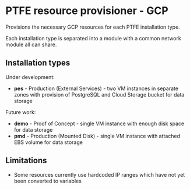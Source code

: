 # PTFE resource provisioner - GCP

Provisions the necessary GCP resources for each PTFE installation type.

Each installation type is separated into a module with a common network module all can share.

## Installation types

Under development:

- __pes__ - Production (External Services) - two VM instances in separate zones with provision of PostgreSQL and Cloud Storage bucket for data storage

Future work:

- __demo__ - Proof of Concept - single VM instance with enough disk space for data storage
- __pmd__ - Production (Mounted Disk) - single VM instance with attached EBS volume for data storage

## Limitations

- Some resources currently use hardcoded IP ranges which have not yet been converted to variables
